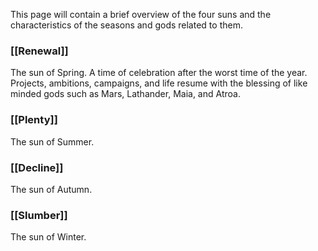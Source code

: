 This page will contain a brief overview of the four suns and the characteristics of the seasons and gods related to them.


### [[Renewal]]
The sun of Spring. A time of celebration after the worst time of the year. Projects, ambitions, campaigns, and life resume with the blessing of like minded gods such as Mars, Lathander, Maia, and Atroa.
### [[Plenty]]
The sun of Summer.
### [[Decline]]
The sun of Autumn.
### [[Slumber]]
The sun of Winter.
